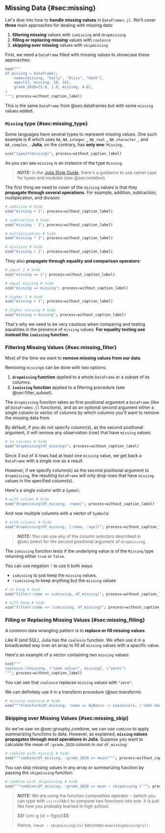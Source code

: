 ## Missing Data {#sec:missing}

Let's dive into how to **handle missing values** in `DataFrames.jl`.
We'll cover **three** main approaches for dealing with missing data:

1. **filtering missing** values with `ismissing` and `dropmissing`
1. **filling or replacing missing** values with `coalesce`
1. **skipping over missing** values with `skipmissing`

First, we need a `DataFrame` filled  with missing values to showcase these approaches:

```jl
sco("""
df_missing = DataFrame(;
    name=[missing, "Sally", "Alice", "Hank"],
    age=[17, missing, 20, 19],
    grade_2020=[5.0, 1.0, missing, 4.0],
)
"""; process=without_caption_label)
```

This is the same `DataFrame` from @sec:dataframes but with some `missing` values added.

### `Missing` type {#sec:missing_type}

Some languages have several types to represent missing values.
One such example is R which uses `NA`, `NA_integer_`, `NA_real_`, `NA_character_`, and `NA_complex_`.
**Julia**, on the contrary, has **only one**: `Missing`.

```jl
sco("typeof(missing)"; process=without_caption_label)
```

As you can see `missing` is an instance of the type `Missing`.

> **_NOTE:_**
> In the [Julia Style Guide](https://docs.julialang.org/en/v1/manual/style-guide/),
> there's a guidance to use camel case for types and modules
> (see @sec:notation).

The first thing we need to cover of the `missing` values is that they **propagate through several operations**.
For example, addition, subtraction, multiplication, and division:

```jl
# addition # hide
sco("missing + 1"; process=without_caption_label)
```

```jl
# subtraction # hide
sco("missing - 1"; process=without_caption_label)
```

```jl
# multiplication # hide
sco("missing * 1"; process=without_caption_label)
```

```jl
# division # hide
sco("missing / 1"; process=without_caption_label)
```

They also **propagate through equality and comparison operators**:

```jl
# equal 1 # hide
sco("missing == 1"; process=without_caption_label)
```

```jl
# equal missing # hide
sco("missing == missing"; process=without_caption_label)
```

```jl
# higher 1 # hide
sco("missing > 1"; process=without_caption_label)
```

```jl
# higher missing # hide
sco("missing > missing"; process=without_caption_label)
```

That's why we need to be very cautious when comparing and testing equalities in the presence of `missing` values.
**For equality testing use instead the `ismissing` function**.

### Filtering Missing Values {#sec:missing_filter}

Most of the time we want to **remove missing values from our data**.

Removing `missing`s can be done with two options:

1. **`dropmissing` function** applied to a whole `DataFrame` or a subset of its columns.
1. **`ismissing` function** applied to a filtering procedure (see @sec:filter_subset).

The `dropmissing` function takes as first positional argument a `DataFrame` (like all `DataFrames.jl` functions),
and as an optional second argument either a single column or vector of columns by which columns you'll want to remove the missing data from.

By default, if you do not specify column(s), as the second positional argument,
it will remove any observation (row) that have `missing` values:

```jl
# no columns # hide
sco("dropmissing(df_missing)"; process=without_caption_label)
```

Since 3 out of 4 rows had at least one `missing` value, we get back a `DataFrame` with a single row as a result.

However, if we specify column(s) as the second positional argument to `dropmissing`,
the resulting `DataFrame` will only drop rows that have `missing` values in the specified column(s).

Here's a single column with a `Symbol`:

```jl
# with column # hide
sco("dropmissing(df_missing, :name)"; process=without_caption_label)
```

And now multiple columns with a vector of `Symbol`s:

```jl
# with columns # hide
sco("dropmissing(df_missing, [:name, :age])"; process=without_caption_label)
```

> **_NOTE:_**
> You can use any of the _column selectors_ described in @sec:select for the second positional argument of `dropmissing`.

The `ismissing` function tests if the underlying value is of the `Missing` type returning either `true` or `false`.

You can use negation `!` to use it both ways:

- `ismissing` to just keep the `missing` values.
- `!ismissing` to keep anything but the `missing` values

```jl
# no bang # hide
sco("filter(:name => ismissing, df_missing)"; process=without_caption_label)
```

```jl
# with bang # hide
sco("filter(:name => !ismissing, df_missing)"; process=without_caption_label)
```

### Filling or Replacing Missing Values {#sec:missing_filling}

A common data wrangling pattern is to **replace or fill missing values**.

Like R (and SQL), Julia has the `coalesce` function.
We often use it in a broadcasted way over an array to fill all `missing` values with a specific value.

Here's an example of a vector containing two `missing` values:

```jl
sco("""
coalesce.([missing, \"some value\", missing], \"zero\")
"""; process=without_caption_label)
```

You can see that `coalesce` replaces `missing` values with `"zero"`.

We can definitely use it in a transform procedure (@sec:transform):

```jl
# missing coalesce # hide
sco("""transform(df_missing, :name => ByRow(x -> coalesce(x, \"John Doe\")); renamecols=false)"""; process=without_caption_label)
```

### Skipping over Missing Values {#sec:missing_skip}

As we've saw on @sec:groupby_combine, we can use `combine` to apply summarizing functions to data.
However, as explained, **`missing` values propagates through most operations in Julia**.
Suppose you want to calculate the mean of `:grade_2020` column in our `df_missing`:

```jl
# combine with missing # hide
sco("""combine(df_missing, :grade_2020 => mean)"""; process=without_caption_label)
```

You can skip missing values in any array or summarizing function by passing the `skipmissing` function:

```jl
# combine with skipmissing # hide
sco("""combine(df_missing, :grade_2020 => mean ∘ skipmissing )"""; process=without_caption_label)
```

> **_NOTE:_**
> We are using the function composition operator `∘` (which you can type with `\circ<TAB>`) to compose two functions into one.
> It is just like how you probably learned in high school:
>
> \$\$f \\circ g (x) = f(g(x))\$\$
>
> Hence, `(mean ∘ skipmissing)(x)` becomes `mean(skipmissing(x))`.

